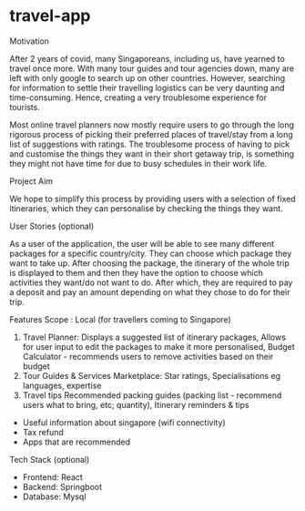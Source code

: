 # travel-app

Motivation 

After 2 years of covid, many Singaporeans, including us, have yearned to travel once more. With many tour guides and tour agencies down, many are left with only google to search up on other countries. However, searching for information to settle their travelling logistics can be very daunting and time-consuming. Hence, creating a very troublesome experience for tourists.    

Most online travel planners now mostly require users to go through the long rigorous process of picking their preferred places of travel/stay from a long list of suggestions with ratings. The troublesome process of having to pick and customise the things they want in their short getaway trip, is something they might not have time for due to busy schedules in their work life.



Project Aim 

We hope to simplify this process by providing users with a selection of fixed itineraries, which they can personalise by checking the things they want. 



User Stories (optional)

As a user of the application, the user will be able to see many different packages for a specific country/city. They can choose which package they want to take up.
After choosing the package, the itinerary of the whole trip is displayed to them and then they have the option to choose which activities they want/do not want to do. After which, they are required to pay a deposit and pay an amount depending on what they chose to do for their trip.




Features
Scope : Local (for travellers coming to Singapore)

1. Travel Planner:
Displays a suggested list of itinerary packages, 
Allows for user input to edit the packages to make it more personalised,
Budget Calculator - recommends users to remove activities based on their budget
2. Tour Guides & Services Marketplace: 
Star ratings,
Specialisations eg languages, expertise
3. Travel tips
Recommended packing guides (packing list - recommend users what to bring, etc; quantity),
Itinerary reminders & tips 
- Useful information about singapore (wifi connectivity)
- Tax refund
- Apps that are recommended



Tech Stack (optional)

- Frontend: React
- Backend: Springboot
- Database: Mysql
